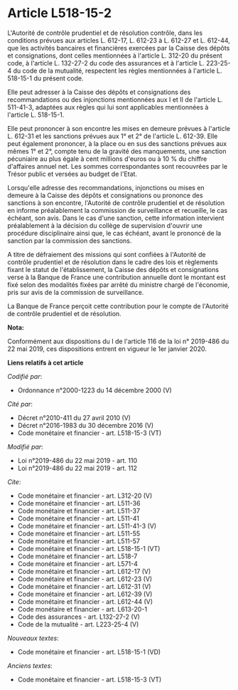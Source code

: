 # Article L518-15-2

L'Autorité de contrôle prudentiel et de résolution contrôle, dans les conditions prévues aux articles L. 612-17, L. 612-23 à
L. 612-27 et L. 612-44, que les activités bancaires et financières exercées par la Caisse des dépôts et consignations, dont
celles mentionnées à l'article L. 312-20 du présent code, à l'article L. 132-27-2 du code des assurances et à l'article L.
223-25-4 du code de la mutualité, respectent les règles mentionnées à l'article L. 518-15-1 du présent code. 

Elle peut adresser à la Caisse des dépôts et consignations des recommandations ou des injonctions mentionnées aux I et II de
l'article L. 511-41-3, adaptées aux règles qui lui sont applicables mentionnées à l'article L. 518-15-1. 

Elle peut prononcer à son encontre les mises en demeure prévues à l'article L. 612-31 et les sanctions prévues aux 1° et 2°
de l'article L. 612-39. Elle peut également prononcer, à la place ou en sus des sanctions prévues aux mêmes 1° et 2°, compte
tenu de la gravité des manquements, une sanction pécuniaire au plus égale à cent millions d'euros ou à 10 % du chiffre
d'affaires annuel net. Les sommes correspondantes sont recouvrées par le Trésor public et versées au budget de l'Etat. 

Lorsqu'elle adresse des recommandations, injonctions ou mises en demeure à la Caisse des dépôts et consignations ou prononce
des sanctions à son encontre, l'Autorité de contrôle prudentiel et de résolution en informe préalablement la commission de
surveillance et recueille, le cas échéant, son avis. Dans le cas d'une sanction, cette information intervient préalablement à
la décision du collège de supervision d'ouvrir une procédure disciplinaire ainsi que, le cas échéant, avant le prononcé de la
sanction par la commission des sanctions. 

A titre de défraiement des missions qui sont confiées à l'Autorité de contrôle prudentiel et de résolution dans le cadre des
lois et règlements fixant le statut de l'établissement, la Caisse des dépôts et consignations verse à la Banque de France une
contribution annuelle dont le montant est fixé selon des modalités fixées par arrêté du ministre chargé de l'économie, pris
sur avis de la commission de surveillance. 

La Banque de France perçoit cette contribution pour le compte de l'Autorité de contrôle prudentiel et de résolution.

**Nota:**

Conformément aux dispositions du I de l'article 116 de la loi n° 2019-486 du 22 mai 2019, ces dispositions entrent en vigueur
le 1er janvier 2020.

**Liens relatifs à cet article**

_Codifié par_:

  - Ordonnance n°2000-1223 du 14 décembre 2000 (V)

_Cité par_:

  - Décret n°2010-411 du 27 avril 2010 (V)
  - Décret n°2016-1983 du 30 décembre 2016 (V)
  - Code monétaire et financier - art. L518-15-3 (VT)

_Modifié par_:

  - Loi n°2019-486 du 22 mai 2019 - art. 110
  - Loi n°2019-486 du 22 mai 2019 - art. 112

_Cite_:

  - Code monétaire et financier - art. L312-20 (V)
  - Code monétaire et financier - art. L511-36
  - Code monétaire et financier - art. L511-37
  - Code monétaire et financier - art. L511-41
  - Code monétaire et financier - art. L511-41-3 (V)
  - Code monétaire et financier - art. L511-55
  - Code monétaire et financier - art. L511-57
  - Code monétaire et financier - art. L518-15-1 (VT)
  - Code monétaire et financier - art. L518-7
  - Code monétaire et financier - art. L571-4
  - Code monétaire et financier - art. L612-17 (V)
  - Code monétaire et financier - art. L612-23 (V)
  - Code monétaire et financier - art. L612-31 (V)
  - Code monétaire et financier - art. L612-39 (V)
  - Code monétaire et financier - art. L612-44 (V)
  - Code monétaire et financier - art. L613-20-1
  - Code des assurances - art. L132-27-2 (V)
  - Code de la mutualité - art. L223-25-4 (V)

_Nouveaux textes_:

  - Code monétaire et financier - art. L518-15-1 (VD)

_Anciens textes_:

  - Code monétaire et financier - art. L518-15-3 (VT)
